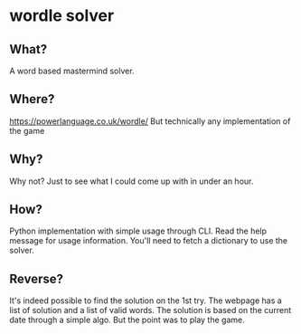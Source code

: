 wordle solver
=============

## What?

A word based mastermind solver.

## Where?

https://powerlanguage.co.uk/wordle/
But technically any implementation of the game

## Why?

Why not?
Just to see what I could come up with in under an hour.

## How?

Python implementation with simple usage through CLI.
Read the help message for usage information.
You'll need to fetch a dictionary to use the solver.

## Reverse?

It's indeed possible to find the solution on the 1st try.
The webpage has a list of solution and a list of valid words.
The solution is based on the current date through a simple algo.
But the point was to play the game.
